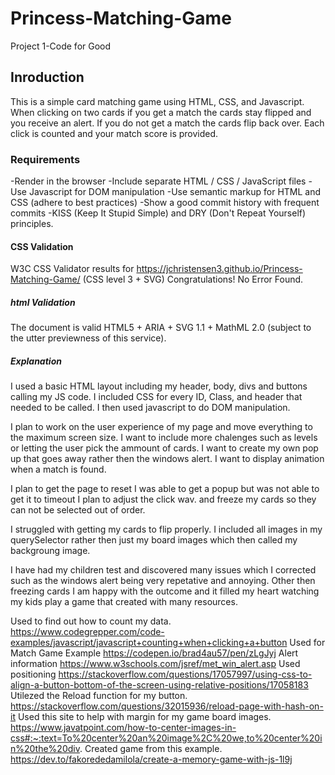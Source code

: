 # Princess-Matching-Game

Project 1-Code for Good

## Inroduction

This is a simple card matching game using HTML, CSS, and Javascript. When clicking on two cards if you get a match the cards stay flipped and you receive an alert. If you do not get a match the cards flip back over. Each click is counted and your match score is provided. 
 

### Requirements

-Render in the browser
-Include separate HTML / CSS / JavaScript files
-Use Javascript for DOM manipulation
-Use semantic markup for HTML and CSS (adhere to best practices)
-Show a good commit history with frequent commits
-KISS (Keep It Stupid Simple) and DRY (Don't Repeat    Yourself) principles.



#### CSS Validation
W3C CSS Validator results for https://jchristensen3.github.io/Princess-Matching-Game/ (CSS level 3 + SVG)
Congratulations! No Error Found.

##### html Validation 
The document is valid HTML5 + ARIA + SVG 1.1 + MathML 2.0 (subject to the utter previewness of this service).


##### Explanation

I used a basic HTML layout including my header, body, divs and buttons calling my JS code. I included CSS for every ID, Class, and header that needed to be called. I then used javascript to do DOM manipulation. 

I plan to work on the user experience of my page and move everything to the maximum screen size. I want to include more chalenges such as levels or letting the user pick the ammount of cards. I want to create my own pop up that goes away rather then the windows alert. I want to display animation when a match is found. 

I plan to get the page to reset 
I was able to get a popup but was not able to get it to timeout
I plan to adjust the click wav. and freeze my cards so they can not be selected out of order. 

I struggled with getting my cards to flip properly. 
I included all images in my querySelector rather then just my board images which then called my backgroung image. 

I have had my children test and discovered many issues which I corrected such as the windows alert being very repetative and annoying. Other then freezing cards I am happy with the outcome and it filled my heart watching my kids play a game that created with many resources. 





Used to find out how to count my data. 
https://www.codegrepper.com/code-examples/javascript/javascript+counting+when+clicking+a+button
Used for Match Game Example
https://codepen.io/brad4au57/pen/zLgJyj
Alert information
https://www.w3schools.com/jsref/met_win_alert.asp
Used positioning
https://stackoverflow.com/questions/17057997/using-css-to-align-a-button-bottom-of-the-screen-using-relative-positions/17058183
Utilezed the Reload function for my button.
https://stackoverflow.com/questions/32015936/reload-page-with-hash-on-it
Used this site to help with margin for my game board images.
https://www.javatpoint.com/how-to-center-images-in-css#:~:text=To%20center%20an%20image%2C%20we,to%20center%20in%20the%20div.
Created game from this example.
https://dev.to/fakorededamilola/create-a-memory-game-with-js-1l9j
